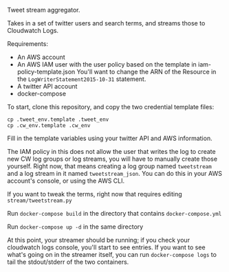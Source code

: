 Tweet stream aggregator.

Takes in a set of twitter users and search terms, and streams those to
Cloudwatch Logs.

Requirements:

* An AWS account
* An AWS IAM user with the user policy based on the template in
  iam-policy-template.json You'll want to change the ARN of the
  Resource in the `LogWriterStatement2015-10-31` statement.
* A twitter API account
* docker-compose

To start, clone this repository, and copy the two credential template files:

```
cp .tweet_env.template .tweet_env
cp .cw_env.template .cw_env

```

Fill in the template variables using your twitter API and AWS information.

The IAM policy in this does not allow the user that writes the log to
create new CW log groups or log streams, you will have to manually
create those yourself. Right now, that means creating a log group
named `tweetstream` and a log stream in it named
`tweetstream_json`. You can do this in your AWS account's console, or
using the AWS CLI.

If you want to tweak the terms, right now that requires editing
`stream/tweetstream.py`

Run `docker-compose build` in the directory that contains
`docker-compose.yml`

Run `docker-compose up -d` in the same directory

At this point, your streamer should be running; if you check your
cloudwatch logs console, you'll start to see entries. If you want to see what's going on in the streamer itself, you can run `docker-compose logs` to tail the stdout/stderr of the two containers.
